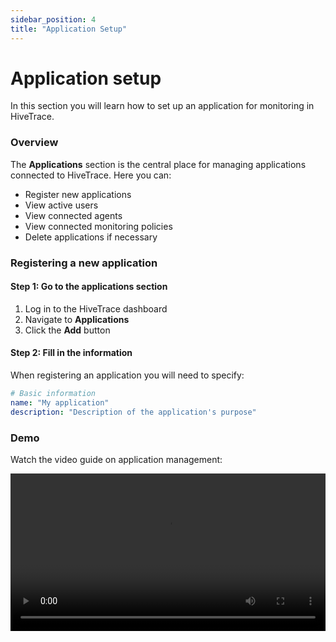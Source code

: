 ```yaml
---
sidebar_position: 4
title: "Application Setup"
---
```


# Application setup

In this section you will learn how to set up an application for monitoring in HiveTrace.

### Overview

The **Applications** section is the central place for managing applications connected to HiveTrace. Here you can:

- Register new applications
- View active users
- View connected agents
- View connected monitoring policies
- Delete applications if necessary

### Registering a new application

#### Step 1: Go to the applications section

1. Log in to the HiveTrace dashboard
2. Navigate to **Applications**
3. Click the **Add** button

#### Step 2: Fill in the information

When registering an application you will need to specify:

```yaml
# Basic information
name: "My application"
description: "Description of the application's purpose"
```

### Demo

Watch the video guide on application management:

<video width="100%" controls>
  <source src="/videos/app_setup_demo.webm" type="video/webm" />
  Your browser does not support the video tag.
</video> 